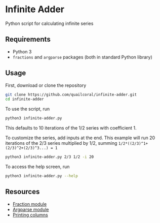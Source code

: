 # Infinite Adder
Python script for calculating infinite series

## Requirements
* Python 3
* `fractions` and `argparse` packages (both in standard Python library)

## Usage
First, download or clone the repository
```bash
git clone https://github.com/quailcoral/infinite-adder.git
cd infinite-adder
```
To use the script, run
```bash
python3 infinite-adder.py
```
This defaults to 10 iterations of the 1/2 series with coefficient 1.

To customize the series, add inputs at the end. This example will run 20 iterations of the 2/3 series multiplied by 1/2, summing `1/2*((2/3)^1+(2/3)^2+(2/3)^3...) = 1`
```bash
python3 infinite-adder.py 2/3 1/2 -i 20
```
To access the help screen, run
```bash
python3 infinite-adder.py --help
```

## Resources
* [Fraction module](https://www.tutorialspoint.com/fraction-module-in-python)
* [Argparse module](https://zetcode.com/python/argparse/)
* [Printing columns](https://scientificallysound.org/2016/10/17/python-print3/)
